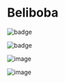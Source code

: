 # Beliboba

![badge](https://github-readme-stats.vercel.app/api?username=beliboba&theme=onedark)

![badge](https://github-readme-stats.vercel.app/api/top-langs/?username=beliboba&theme=onedark)

![image](https://user-images.githubusercontent.com/73661136/182598317-7b67ee36-1c4d-44e0-99a5-04c8251c547b.png)

![image](https://github-profile-trophy.vercel.app/?username=beliboba&theme=onedark)
